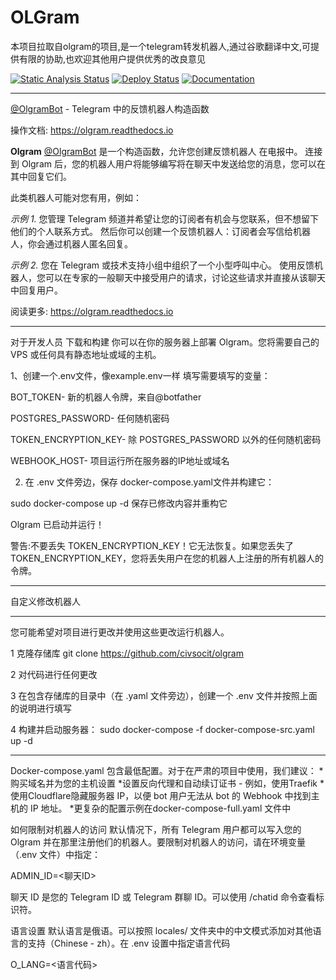 # OLGram

本项目拉取自olgram的项目,是一个telegram转发机器人,通过谷歌翻译中文,可提供有限的协助,也欢迎其他用户提供优秀的改良意见

[![Static Analysis Status](https://github.com/civsocit/olgram/workflows/Linter/badge.svg)](https://github.com/civsocit/olgram/actions?workflow=Linter) 
[![Deploy Status](https://github.com/civsocit/olgram/workflows/Deploy/badge.svg)](https://github.com/civsocit/olgram/actions?workflow=Deploy)
[![Documentation](https://readthedocs.org/projects/olgram/badge/?version=latest)](https://olgram.readthedocs.io)

----------------------------------------------------------------------------------------------------------------
[@OlgramBot](https://t.me/olgrambot) - Telegram 中的反馈机器人构造函数

操作文档: https://olgram.readthedocs.io


**Olgram** [@OlgramBot](https://t.me/olgrambot) 是一个构造函数，允许您创建反馈机器人
在电报中。 连接到 Olgram 后，您的机器人用户将能够编写将在聊天中发送给您的消息，您可以在其中回复它们。

此类机器人可能对您有用，例如：

   *示例 1.* 您管理 Telegram 频道并希望让您的订阅者有机会与您联系，但不想留下他们的个人联系方式。 然后你可以创建一个反馈机器人：订阅者会写信给机器人，你会通过机器人匿名回复。

   *示例 2.* 您在 Telegram 或技术支持小组中组织了一个小型呼叫中心。 使用反馈机器人，您可以在专家的一般聊天中接受用户的请求，讨论这些请求并直接从该聊天中回复用户。

阅读更多: https://olgram.readthedocs.io


----------------------------------------------------------------------------------------------------------------
对于开发人员
下载和构建
你可以在你的服务器上部署 Olgram。您将需要自己的 VPS 或任何具有静态地址或域的主机。

1、创建一个.env文件，像example.env一样 填写需要填写的变量：

BOT_TOKEN- 新的机器人令牌，来自@botfather

POSTGRES_PASSWORD- 任何随机密码

TOKEN_ENCRYPTION_KEY- 除 POSTGRES_PASSWORD 以外的任何随机密码

WEBHOOK_HOST- 项目运行所在服务器的IP地址或域名

2. 在 .env 文件旁边，保存 docker-compose.yaml文件并构建它：


sudo docker-compose up -d   保存已修改内容并重构它

Olgram 已启动并运行！

警告:不要丢失 TOKEN_ENCRYPTION_KEY！它无法恢复。如果您丢失了 TOKEN_ENCRYPTION_KEY，您将丢失用户在您的机器人上注册的所有机器人的令牌。

----------------------------------------------------------------------------------------------------------------







自定义修改机器人

----------------------------------------------------------------------------------------------------------------

您可能希望对项目进行更改并使用这些更改运行机器人。

1  克隆存储库
git clone https://github.com/civsocit/olgram


2  对代码进行任何更改

3  在包含存储库的目录中（在 .yaml 文件旁边），创建一个 .env 文件并按照上面的说明进行填写

4  构建并启动服务器：
sudo docker-compose -f docker-compose-src.yaml up -d

----------------------------------------------------------------------------------------------------------------

Docker-compose.yaml 包含最低配置。对于在严肃的项目中使用，我们建议：
*购买域名并为您的主机设置
*设置反向代理和自动续订证书 - 例如，使用Traefik
*使用Cloudflare隐藏服务器 IP，以便 bot 用户无法从 bot 的 Webhook 中找到主机的 IP 地址。
*更复杂的配置示例在docker-compose-full.yaml 文件中

如何限制对机器人的访问
默认情况下，所有 Telegram 用户都可以写入您的 Olgram 并在那里注册他们的机器人。要限制对机器人的访问，请在环境变量（.env 文件）中指定：

ADMIN_ID=<聊天ID>

聊天 ID 是您的 Telegram ID 或 Telegram 群聊 ID。可以使用 /chatid 命令查看标识符。

语言设置
默认语言是俄语。可以按照 locales/ 文件夹中的中文模式添加对其他语言的支持（Chinese - zh）。在 .env 设置中指定语言代码

O_LANG=<语言代码>
